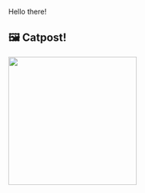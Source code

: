 Hello there!



## 🖼️ Catpost!

<sub>
    <img src="https://cdn2.thecatapi.com/images/KhjRlEzwx.jpg" height="256">
</sub>

